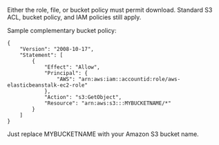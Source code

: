 Either the role, file, or bucket policy must permit download. Standard S3 ACL, bucket policy, and IAM policies still apply.

Sample complementary bucket policy: 

    {
    	"Version": "2008-10-17",
    	"Statement": [
    		{
    			"Effect": "Allow",
    			"Principal": {
    				"AWS": "arn:aws:iam::accountid:role/aws-elasticbeanstalk-ec2-role"
    			},
    			"Action": "s3:GetObject",
    			"Resource": "arn:aws:s3:::MYBUCKETNAME/*"
    		}
    	]
    }


Just replace MYBUCKETNAME with your Amazon S3 bucket name.
